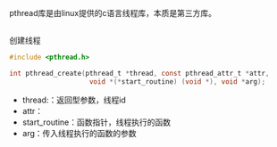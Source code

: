 
pthread库是由linux提供的c语言线程库，本质是第三方库。

##

创建线程

```C
#include <pthread.h>

int pthread_create(pthread_t *thread, const pthread_attr_t *attr,
                    void *(*start_routine) (void *), void *arg);
```

- thread:：返回型参数，线程id
- attr：
- start_routine：函数指针，线程执行的函数
- arg：传入线程执行的函数的参数

